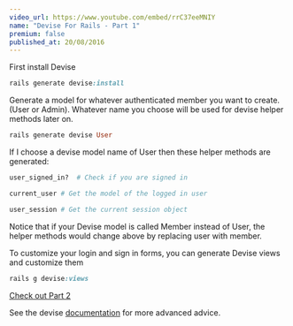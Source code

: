 ```yaml
---
video_url: https://www.youtube.com/embed/rrC37eeMNIY
name: "Devise For Rails - Part 1"
premium: false
published_at: 20/08/2016
---
```


First install Devise

``` ruby
rails generate devise:install
```

Generate a model for whatever authenticated member you want to create. (User or Admin).  Whatever name you choose will be used for devise helper methods later on.

```ruby
rails generate devise User
```

If I choose a devise model name of User then these helper methods are generated:

```ruby
user_signed_in?  # Check if you are signed in

current_user # Get the model of the logged in user

user_session # Get the current session object
```

Notice that if your Devise model is called Member instead of User, the helper methods would change above by replacing user with member.

To customize your login and sign in forms, you can generate Devise views and
customize them

```ruby
rails g devise:views
```

[Check out Part 2](http://localhost:3000/articles/devise-for-rails-part-2)

See the devise [documentation](https://github.com/plataformatec/devise) for more advanced advice.
